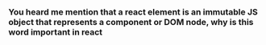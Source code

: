 ### You heard me mention that a react element is an immutable JS object that represents a component or DOM node, why is this word important in react
